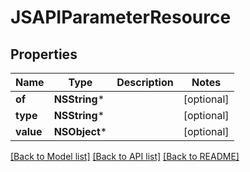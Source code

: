 # JSAPIParameterResource

## Properties
Name | Type | Description | Notes
------------ | ------------- | ------------- | -------------
**of** | **NSString*** |  | [optional] 
**type** | **NSString*** |  | [optional] 
**value** | **NSObject*** |  | [optional] 

[[Back to Model list]](../README.md#documentation-for-models) [[Back to API list]](../README.md#documentation-for-api-endpoints) [[Back to README]](../README.md)


